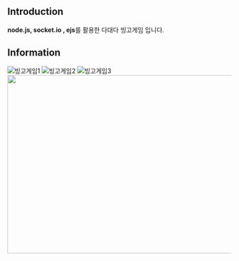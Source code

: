 ## Introduction
**node.js, socket.io , ejs**를 활용한 다대다 빙고게임 입니다.


## Information
![빙고게임1](https://user-images.githubusercontent.com/56143212/106723686-b7ab4500-664a-11eb-8687-8a5cb37a17f5.PNG)
![빙고게임2](https://user-images.githubusercontent.com/56143212/106723815-dad5f480-664a-11eb-834d-b4e90220072c.PNG)
![빙고게임3](https://user-images.githubusercontent.com/56143212/106723849-e3c6c600-664a-11eb-9ddb-5e15c33df41b.PNG)
<img src = "https://user-images.githubusercontent.com/56143212/106723857-e6292000-664a-11eb-9f0c-4ae81ad48968.PNG" width = "600" height = "400"><img>







